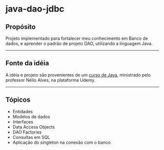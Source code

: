 # java-dao-jdbc

## Propósito
Projeto implementado para fortalecer meu conhecimento em Banco de dados, 
e aprender o padrão de projeto DAO, utilizando a linguagem Java.
___
## Fonte da idéia
A idéia e projeto são provenientes de um [curso de Java](https://www.udemy.com/course/java-curso-completo/), ministrado pelo professor
Nélio Alves, na plataforma Udemy.
___

## Tópicos
- Entidades
- Modelos de dados
- Interfaces
- Data Access Objects
- DAO Factories
- Consultas em SQL
- Aplicação do singleton na conexão com o banco
